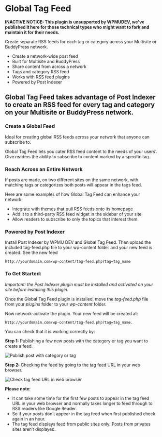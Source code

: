 # Global Tag Feed

**INACTIVE NOTICE: This plugin is unsupported by WPMUDEV, we've published it here for those technical types who might want to fork and maintain it for their needs.**


Create separate RSS feeds for each tag or category across your Multisite or BuddyPress network.

* Create a network-wide post feed 
* Built for Multisite and BuddyPress 
* Share content from across a network 
* Tags and category RSS feed 
* Works with RSS feed plugins 
* Powered by Post Indexer 

## Global Tag Feed takes advantage of Post Indexer to create an RSS feed for every tag and category on your Multisite or BuddyPress network.

### Create a Global Feed

Ideal for creating global RSS feeds across your network that anyone can subscribe to.

Global Tag Feed lets you cater RSS feed content to the needs of your users’. Give readers the ability to subscribe to content marked by a specific tag.

### Reach Across an Entire Network

If posts are made, on two different sites on the same network, with matching tags or categorizes both posts will appear in the tags feed.

Here are some examples of how Global Tag Feed can enhance your network:

* Integrate with themes that pull RSS feeds onto its homepage
* Add it to a third-party RSS feed widget in the sidebar of your site
* Allow readers to subscribe to only the topics that interest them

### Powered by Post Indexer

Install Post Indexer by WPMU DEV and Global Tag Feed. Then upload the included tag-feed.php file to your wp-content folder and your new feed is created. See the new feed
    
    
    http://yourdomain.com/wp-content/tag-feed.php?tag=tag_name

 

### To Get Started:


_Important: the Post Indexer plugin must be installed and activated on your site before installing this plugin._

Once the Global Tag Feed plugin is installed, move the _tag-feed.php_ file from your _plugins_ folder to your _wp-content_ folder.

Now network-activate the plugin. Your new feed will be created at:
    
    
    http://yourdomain.com/wp-content/tag-feed.php?tag=tag_name.

You can check that it is working correctly by:

**Step 1:**  Publishing a few new posts with the category or tag you want to create a feed.

![][34]

**Step 2:** Checking the feed by going to the tag feed URL in your web browser.

![][35]

**Please note:**

* It can take some time for the first few posts to appear in the tag feed URL in your web browser and normally takes longer to feed through to RSS readers like Google Reader.
* So if your posts don’t appear in the tag feed when first published check again in an hour.
* The tag feed displays feed from public sites only.  Posts from privates sites aren’t displayed.

[34]: https://premium.wpmudev.org/wp-content/uploads/2009/08/tag64.jpg "Publish post with category or tag"
[35]: https://premium.wpmudev.org/wp-content/uploads/2009/08/tag63.jpg "Check tag feed URL in web browser"

  
